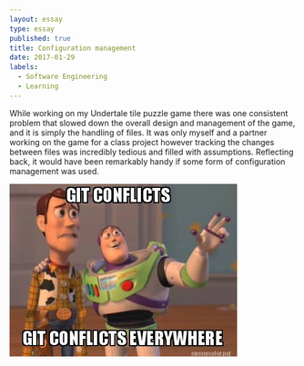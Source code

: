 ```yaml
---
layout: essay
type: essay
published: true
title: Configuration management
date: 2017-01-29
labels:
  - Software Engineering
  - Learning
---
```


While working on my Undertale tile puzzle game there was one consistent problem that slowed down the overall design and management of the game, and it is simply the handling of files. It was only myself and a partner working on the game for a class project however tracking the changes between files was incredibly tedious and filled with assumptions. Reflecting back, it would have been remarkably handy if some form of configuration management was used.


<img class="ui left floated image" src="../images/3629643.jpg">